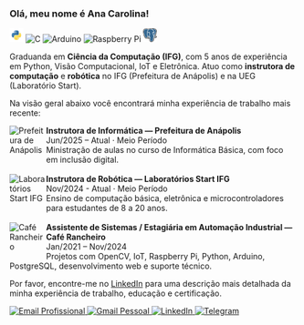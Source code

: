 ### Olá, meu nome é Ana Carolina!
<p align="left"> <!-- Python --> <img height="24" src="https://raw.githubusercontent.com/github/explore/80688e429a7d4ef2fca1e82350fe8e3517d3494d/topics/python/python.png" alt="Python"/> <!-- C --> <img height="24" src="https://cdn.iconscout.com/icon/free/png-512/c-programming-569564.png" alt="C"/> <!-- Arduino --> <img height="24" src="https://olimex.wordpress.com/wp-content/uploads/2017/06/arduino-logo-circle-thumb.png?w=584" alt="Arduino"/> <!-- Raspberry Pi --> <img height="24" src="https://upload.wikimedia.org/wikipedia/en/thumb/c/cb/Raspberry_Pi_Logo.svg/640px-Raspberry_Pi_Logo.svg.png" alt="Raspberry Pi"/> <!-- PostgreSQL --> <img height="24" src="https://raw.githubusercontent.com/github/explore/80688e429a7d4ef2fca1e82350fe8e3517d3494d/topics/postgresql/postgresql.png" alt="PostgreSQL"/> </p>

Graduanda em **Ciência da Computação (IFG)**, com 5 anos de experiência em Python, Visão Computacional, IoT e Eletrônica. Atuo como **instrutora de computação** e **robótica** no IFG (Prefeitura de Anápolis) e na UEG (Laboratório Start). 

Na visão geral abaixo você encontrará minha experiência de trabalho mais recente:

[<img align="left" height="64px" width="64px" alt="Prefeitura de Anápolis" src="https://encrypted-tbn0.gstatic.com/images?q=tbn:ANd9GcR8oaXAZPylUiuDmr6NlYG_hDGIiHLas3nN-Q&s"/>](https://www.anapolis.go.gov.br/)
**Instrutora de Informática — Prefeitura de Anápolis**  <br/>
Jun/2025 – Atual · Meio Período <br/>
Ministração de aulas no curso de Informática Básica, com foco em inclusão digital.
<br/>
<br/>
[<img align="left" height="64px" width="64px" alt="Laboratórios Start IFG" src="https://github.com/mxtqnt/Rob-tica---Alunos/blob/main/Untitled%20design.png?raw=true"/>](https://ifg.edu.br/)
**Instrutora de Robótica — Laboratórios Start IFG** <br/>
Nov/2024 - Atual · Meio Período <br/>
Ensino de computação básica, eletrônica e microcontroladores para estudantes de 8 a 20 anos.
<br/>
<br/>
[<img align="left" height="64px" width="64px" alt="Café Rancheiro" src="https://encrypted-tbn0.gstatic.com/images?q=tbn:ANd9GcQcw0LTu_pdu2lUO_GpXzzphYyRiEOdKexZRA&s"/>](https://www.linkedin.com/company/cafe-rancheiro/)
**Assistente de Sistemas / Estagiária em Automação Industrial — Café Rancheiro**  
Jan/2021 – Nov/2024  <br/>
Projetos com OpenCV, IoT, Raspberry Pi, Python, Arduino, PostgreSQL, desenvolvimento web e suporte técnico.
<br/>

Por favor, encontre-me no [LinkedIn](https://www.linkedin.com/in/ana-misque-569019222/) para uma descrição mais detalhada da minha experiência de trabalho, educação e certificação.
<p align="left">
  <a href="mailto:contato@anamisque.dev.br" title="E-mail Profissional">
    <img src="https://img.shields.io/badge/-contato@anamisque.dev.br-FFFFFF?style=flat-square&labelColor=FFFFFF&logo=gmail&logoColor=262626&color=FFFFFF&link=mailto:contato@anamisque.dev.br" alt="Email Profissional"/>
  </a>
  <a href="mailto:anamisque.comp@gmail.com" title="Gmail Pessoal">
    <img src="https://img.shields.io/badge/-anamisque.comp@gmail.com-FFFFFF?style=flat-square&labelColor=FFFFFF&logo=gmail&logoColor=262626&color=FFFFFF&link=mailto:anamisque.comp@gmail.com" alt="Gmail Pessoal"/>
  </a>
  <a href="https://www.linkedin.com/in/ana-misque-569019222" title="LinkedIn">
    <img src="https://img.shields.io/badge/-Linkedin-FFFFFF?style=flat-square&labelColor=FFFFFF&logo=linkedin&logoColor=262626&color=FFFFFF&link=https://www.linkedin.com/in/ana-misque-569019222" alt="LinkedIn"/>
  </a>
  <a href="https://t.me/anamisque" title="Telegram">
    <img src="https://img.shields.io/badge/-Telegram-FFFFFF?style=flat-square&labelColor=FFFFFF&logo=telegram&logoColor=262626&color=FFFFFF&link=https://t.me/anamisque" alt="Telegram"/>
  </a> 
</p>
